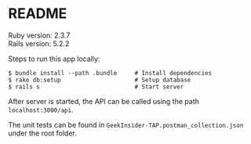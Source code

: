 # README

Ruby version: 2.3.7<br />
Rails version: 5.2.2

Steps to run this app locally:
```
$ bundle install --path .bundle     # Install dependencies
$ rake db:setup                     # Setup database
$ rails s                           # Start server
```

After server is started, the API can be called using the path `localhost:3000/api`.

The unit tests can be found in `GeekInsider-TAP.postman_collection.json` under the root folder.
